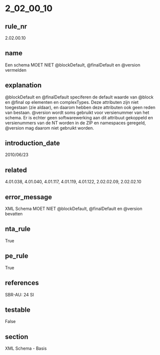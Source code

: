 # 2_02_00_10

## rule_nr
2.02.00.10

## name
Een schema MOET NIET @blockDefault, @finalDefault en @version vermelden

## explanation
@blockDefault en @finalDefault speciferen de default waarde van @block en @final op elementen en complexTypes. Deze attributen zijn niet toegestaan (zie aldaar), en daarom hebben deze attributen ook geen reden van bestaan.
@version wordt soms gebruikt voor versienummer van het schema. Er is echter geen softwarewerking aan dit attribuut gekoppeld en versienummers van de NT worden in de ZIP en namespaces geregeld, @version mag daarom niet gebruikt worden.

## introduction_date
2010/06/23

## related
4.01.038, 4.01.040, 4.01.117, 4.01.119, 4.01.122, 2.02.02.09, 2.02.02.10

## error_message
XML Schema MOET NIET @blockDefault, @finalDefault en @version bevatten

## nta_rule
True

## pe_rule
True

## references
SBR-AU: 24 SI

## testable
False

## section
XML Schema - Basis


